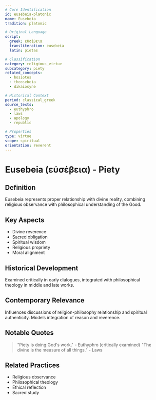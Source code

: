 ```yaml
---
# Core Identification
id: eusebeia-platonic
name: Eusebeia
tradition: platonic

# Original Language
script:
  greek: εὐσέβεια
  transliteration: eusebeia
  latin: pietas

# Classification
category: religious_virtue
subcategory: piety
related_concepts:
  - hosiotes
  - theosebeia
  - dikaiosyne

# Historical Context
period: classical_greek
source_texts:
  - euthyphro
  - laws
  - apology
  - republic

# Properties
type: virtue
scope: spiritual
orientation: reverent
---
```


# Eusebeia (εὐσέβεια) - Piety

## Definition
Eusebeia represents proper relationship with divine reality, combining religious observance with philosophical understanding of the Good.

## Key Aspects
- Divine reverence
- Sacred obligation
- Spiritual wisdom
- Religious propriety
- Moral alignment

## Historical Development
Examined critically in early dialogues, integrated with philosophical theology in middle and late works.

## Contemporary Relevance
Influences discussions of religion-philosophy relationship and spiritual authenticity. Models integration of reason and reverence.

## Notable Quotes
> "Piety is doing God's work." - Euthyphro (critically examined)
> "The divine is the measure of all things." - Laws

## Related Practices
- Religious observance
- Philosophical theology
- Ethical reflection
- Sacred study
